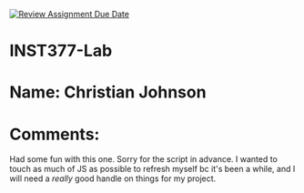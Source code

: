 [![Review Assignment Due Date](https://classroom.github.com/assets/deadline-readme-button-22041afd0340ce965d47ae6ef1cefeee28c7c493a6346c4f15d667ab976d596c.svg)](https://classroom.github.com/a/tQtgsl4A)
# INST377-Lab

# Name: Christian Johnson

# Comments: 

Had some fun with this one. Sorry for the script in advance. I wanted to touch
as much of JS as possible to refresh myself bc it's been a while, and I will
need a *really* good handle on things for my project.
